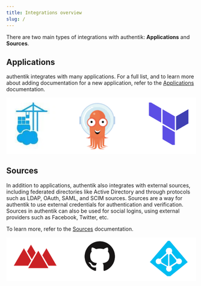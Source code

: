 ```yaml
---
title: Integrations overview
slug: /
---
```


There are two main types of integrations with authentik: **Applications** and **Sources**.

## Applications

authentik integrates with many applications. For a full list, and to learn more about adding documentation for a new application, refer to the [Applications](../integrations/services/index.md) documentation.

![](./apps-logo.png)

## Sources

In addition to applications, authentik also integrates with external sources, including federated directories like Active Directory and through protocols such as LDAP, OAuth, SAML, and SCIM sources. Sources are a way for authentik to use external credentials for authentication and verification. Sources in authentik can also be used for social logins, using external providers such as Facebook, Twitter, etc.

To learn more, refer to the [Sources](../docs/sources) documentation.

![](./sources-logo.png)
